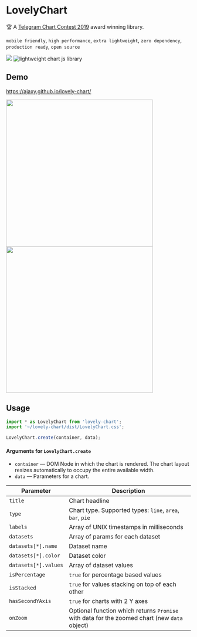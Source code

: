 # LovelyChart

🏆 A [Telegram Chart Contest 2019](https://contest.dev/chart-js) award winning library.

`mobile friendly`, `high performance`, `extra lightweight`, `zero dependency`, `production ready`, `open source`

<a href="https://www.npmjs.com/package/lovely-chart" target="_blank"><img src="https://img.shields.io/npm/v/lovely-chart.svg"/></a> <img alt="lightweight chart js library" src="https://badgen.net/bundlephobia/minzip/lovely-chart">

## Demo

https://ajaxy.github.io/lovely-chart/

<img height="400" src="http://chatik.ajaxy.ru/uploads/lovely-chart.png" /> <img height="400" src="http://chatik.ajaxy.ru/uploads/lovely-chart-3.png" />

## Usage

```js
import * as LovelyChart from 'lovely-chart';
import '~/lovely-chart/dist/LovelyChart.css';

LovelyChart.create(container, data);
```

#### Arguments for `LovelyChart.create`
- `container` — DOM Node in which the chart is rendered. The chart layout resizes automatically to occupy the entire available width.
- `data` — Parameters for a chart.

Parameter | Description |
---------|----|
`title`| Chart headline
`type`| Chart type. Supported types: `line`, `area`, `bar`, `pie`
`labels`| Array of UNIX timestamps in milliseconds
`datasets`| Array of params for each dataset
`datasets[*].name`| Dataset name
`datasets[*].color`| Dataset color
`datasets[*].values`| Array of dataset values
`isPercentage` | `true` for percentage based values
`isStacked`| `true` for values stacking on top of each other
`hasSecondYAxis`| `true` for charts with 2 Y axes
`onZoom`| Optional function which returns `Promise` with data for the zoomed chart (new `data` object)
